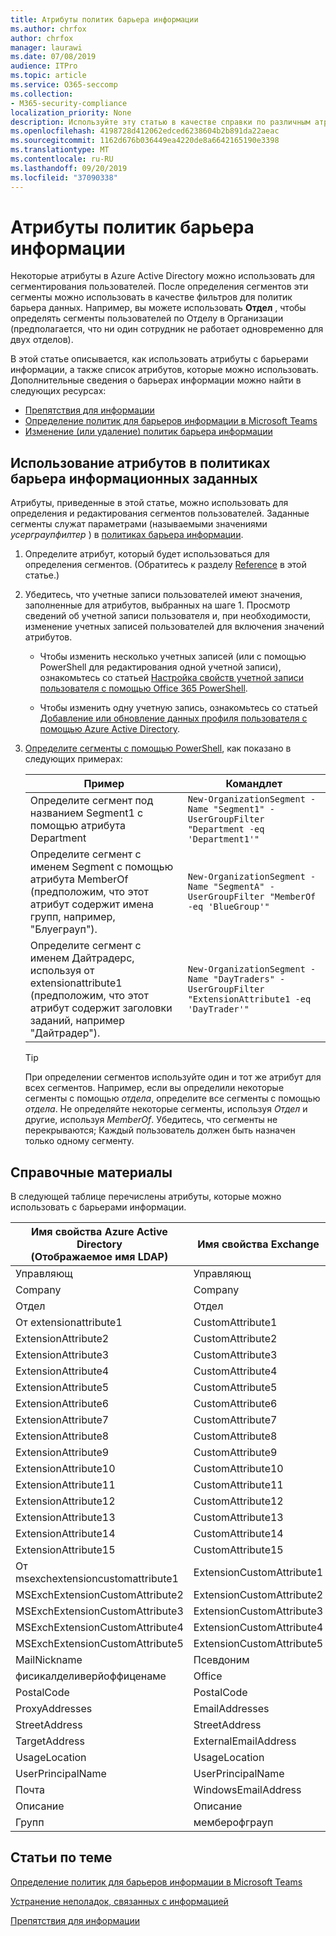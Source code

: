 ```yaml
---
title: Атрибуты политик барьера информации
ms.author: chrfox
author: chrfox
manager: laurawi
ms.date: 07/08/2019
audience: ITPro
ms.topic: article
ms.service: O365-seccomp
ms.collection:
- M365-security-compliance
localization_priority: None
description: Используйте эту статью в качестве справки по различным атрибутам, которые можно использовать в политиках барьера информации.
ms.openlocfilehash: 4198728d412062edced6238604b2b891da22aeac
ms.sourcegitcommit: 1162d676b036449ea4220de8a6642165190e3398
ms.translationtype: MT
ms.contentlocale: ru-RU
ms.lasthandoff: 09/20/2019
ms.locfileid: "37090338"
---
```

# <a name="attributes-for-information-barrier-policies"></a>Атрибуты политик барьера информации

Некоторые атрибуты в Azure Active Directory можно использовать для сегментирования пользователей. После определения сегментов эти сегменты можно использовать в качестве фильтров для политик барьера данных. Например, вы можете использовать **Отдел** , чтобы определять сегменты пользователей по Отделу в Организации (предполагается, что ни один сотрудник не работает одновременно для двух отделов). 

В этой статье описывается, как использовать атрибуты с барьерами информации, а также список атрибутов, которые можно использовать. Дополнительные сведения о барьерах информации можно найти в следующих ресурсах:
- [Препятствия для информации](information-barriers.md)
- [Определение политик для барьеров информации в Microsoft Teams](information-barriers-policies.md)
- [Изменение (или удаление) политик барьера информации](information-barriers-edit-segments-policies.md.md)

## <a name="how-to-use-attributes-in-information-barrier-policies"></a>Использование атрибутов в политиках барьера информационных заданных

Атрибуты, приведенные в этой статье, можно использовать для определения и редактирования сегментов пользователей. Заданные сегменты служат параметрами (называемыми значениями *усерграупфилтер* ) в [политиках барьера информации](information-barriers-policies.md).

1. Определите атрибут, который будет использоваться для определения сегментов. (Обратитесь к разделу [Reference](#reference) в этой статье.)

2. Убедитесь, что учетные записи пользователей имеют значения, заполненные для атрибутов, выбранных на шаге 1. Просмотр сведений об учетной записи пользователя и, при необходимости, изменение учетных записей пользователей для включения значений атрибутов. 

    - Чтобы изменить несколько учетных записей (или с помощью PowerShell для редактирования одной учетной записи), ознакомьтесь со статьей [Настройка свойств учетной записи пользователя с помощью Office 365 PowerShell](https://docs.microsoft.com/office365/enterprise/powershell/configure-user-account-properties-with-office-365-powershell).

    - Чтобы изменить одну учетную запись, ознакомьтесь со статьей [Добавление или обновление данных профиля пользователя с помощью Azure Active Directory](https://docs.microsoft.com/azure/active-directory/fundamentals/active-directory-users-profile-azure-portal).

3. [Определите сегменты с помощью PowerShell](information-barriers-policies.md#define-segments-using-powershell), как показано в следующих примерах:

    |Пример  |Командлет  |
    |---------|---------|
    |Определите сегмент под названием Segment1 с помощью атрибута Department     | `New-OrganizationSegment -Name "Segment1" -UserGroupFilter "Department -eq 'Department1'"`        |
    |Определите сегмент с именем Segment с помощью атрибута MemberOf (предположим, что этот атрибут содержит имена групп, например, "Блуеграуп").     | `New-OrganizationSegment -Name "SegmentA" -UserGroupFilter "MemberOf -eq 'BlueGroup'"`        |
    |Определите сегмент с именем Дайтрадерс, используя от extensionattribute1 (предположим, что этот атрибут содержит заголовки заданий, например "Дайтрадер").|`New-OrganizationSegment -Name "DayTraders" -UserGroupFilter "ExtensionAttribute1 -eq 'DayTrader'"` |

    > [!TIP]
    > При определении сегментов используйте один и тот же атрибут для всех сегментов. Например, если вы определили некоторые сегменты с помощью *отдела*, определите все сегменты с помощью *отдела*. Не определяйте некоторые сегменты, используя *Отдел* и другие, используя *MemberOf*. Убедитесь, что сегменты не перекрываются; Каждый пользователь должен быть назначен только одному сегменту. 

## <a name="reference"></a>Справочные материалы

В следующей таблице перечислены атрибуты, которые можно использовать с барьерами информации.

|Имя свойства Azure Active Directory<br/>(Отображаемое имя LDAP)  |Имя свойства Exchange  |
|---------|---------|
|Управляющ       | Управляющ        |
|Company     |Company         |
|Отдел     |Отдел         |
|От extensionattribute1 |CustomAttribute1  |
|ExtensionAttribute2 |CustomAttribute2  |
|ExtensionAttribute3 |CustomAttribute3  |
|ExtensionAttribute4 |CustomAttribute4  |
|ExtensionAttribute5 |CustomAttribute5  |
|ExtensionAttribute6 |CustomAttribute6  |
|ExtensionAttribute7 |CustomAttribute7  |
|ExtensionAttribute8 |CustomAttribute8  |
|ExtensionAttribute9 |CustomAttribute9  |
|ExtensionAttribute10 |CustomAttribute10  |
|ExtensionAttribute11 |CustomAttribute11  |
|ExtensionAttribute12 |CustomAttribute12  |
|ExtensionAttribute13 |CustomAttribute13  |
|ExtensionAttribute14 |CustomAttribute14  |
|ExtensionAttribute15 |CustomAttribute15  |
|От msexchextensioncustomattribute1 |ExtensionCustomAttribute1 |
|MSExchExtensionCustomAttribute2 |ExtensionCustomAttribute2 |
|MSExchExtensionCustomAttribute3 |ExtensionCustomAttribute3 |
|MSExchExtensionCustomAttribute4 |ExtensionCustomAttribute4 |
|MSExchExtensionCustomAttribute5 |ExtensionCustomAttribute5 |
|MailNickname |Псевдоним |
|фисикалделиверйоффиценаме |Office |
|PostalCode |PostalCode |
|ProxyAddresses |EmailAddresses |
|StreetAddress |StreetAddress |
|TargetAddress |ExternalEmailAddress |
|UsageLocation |UsageLocation |
|UserPrincipalName  |UserPrincipalName  |
|Почта   |WindowsEmailAddress    |
|Описание    |Описание    |
|Групп   |мемберофграуп  |

## <a name="related-topics"></a>Статьи по теме

[Определение политик для барьеров информации в Microsoft Teams](information-barriers-policies.md)

[Устранение неполадок, связанных с информацией](information-barriers-troubleshooting.md)

[Препятствия для информации](information-barriers.md)



